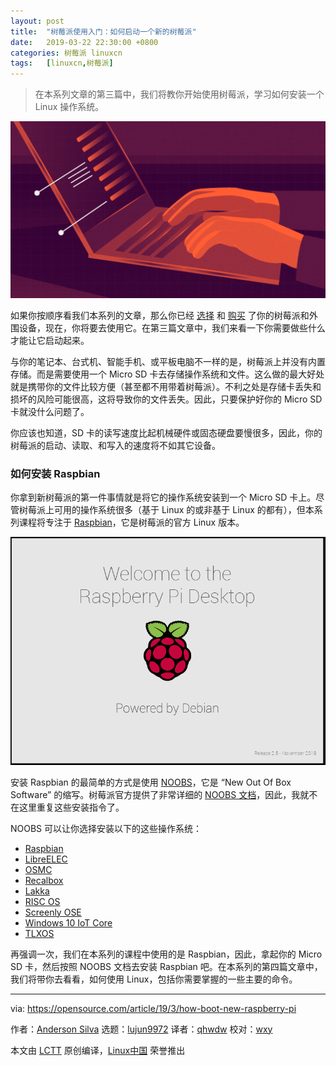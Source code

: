 ```yaml
---
layout: post
title:	"树莓派使用入门：如何启动一个新的树莓派"
date:	2019-03-22 22:30:00 +0800 
categories:	树莓派 linuxcn 
tags:	[linuxcn,树莓派]
---
```




> 
> 在本系列文章的第三篇中，我们将教你开始使用树莓派，学习如何安装一个 Linux 操作系统。
> 
> 
> 


![](/Asserts/Images/album/201903/22/223117t0nh3qm0vhn9h3k0.png)


如果你按顺序看我们本系列的文章，那么你已经 [选择](/article-10611-1.html) 和 [购买](/article-10615-1.html) 了你的树莓派和外围设备，现在，你将要去使用它。在第三篇文章中，我们来看一下你需要做些什么才能让它启动起来。


与你的笔记本、台式机、智能手机、或平板电脑不一样的是，树莓派上并没有内置存储。而是需要使用一个 Micro SD 卡去存储操作系统和文件。这么做的最大好处就是携带你的文件比较方便（甚至都不用带着树莓派）。不利之处是存储卡丢失和损坏的风险可能很高，这将导致你的文件丢失。因此，只要保护好你的 Micro SD 卡就没什么问题了。


你应该也知道，SD 卡的读写速度比起机械硬件或固态硬盘要慢很多，因此，你的树莓派的启动、读取、和写入的速度将不如其它设备。


### 如何安装 Raspbian


你拿到新树莓派的第一件事情就是将它的操作系统安装到一个 Micro SD 卡上。尽管树莓派上可用的操作系统很多（基于 Linux 的或非基于 Linux 的都有），但本系列课程将专注于 [Raspbian](https://www.raspbian.org/RaspbianFAQ)，它是树莓派的官方 Linux 版本。


![](/Asserts/Images/album/201903/22/223121lqz7q5qpvz7bdkdl.png)


安装 Raspbian 的最简单的方式是使用 [NOOBS](https://www.raspberrypi.org/downloads/noobs/)，它是 “New Out Of Box Software” 的缩写。树莓派官方提供了非常详细的 [NOOBS 文档](https://www.raspberrypi.org/documentation/installation/noobs.md)，因此，我就不在这里重复这些安装指令了。


NOOBS 可以让你选择安装以下的这些操作系统：


* [Raspbian](https://www.raspbian.org/RaspbianFAQ)
* [LibreELEC](https://libreelec.tv/)
* [OSMC](https://osmc.tv/)
* [Recalbox](https://www.recalbox.com/)
* [Lakka](http://www.lakka.tv/)
* [RISC OS](https://www.riscosopen.org/wiki/documentation/show/Welcome%20to%20RISC%20OS%20Pi)
* [Screenly OSE](https://www.screenly.io/ose/)
* [Windows 10 IoT Core](https://developer.microsoft.com/en-us/windows/iot)
* [TLXOS](https://thinlinx.com/)


再强调一次，我们在本系列的课程中使用的是 Raspbian，因此，拿起你的 Micro SD 卡，然后按照 NOOBS 文档去安装 Raspbian 吧。在本系列的第四篇文章中，我们将带你去看看，如何使用 Linux，包括你需要掌握的一些主要的命令。




---


via: <https://opensource.com/article/19/3/how-boot-new-raspberry-pi>


作者：[Anderson Silva](https://opensource.com/users/ansilva) 选题：[lujun9972](https://github.com/lujun9972) 译者：[qhwdw](https://github.com/qhwdw) 校对：[wxy](https://github.com/wxy)


本文由 [LCTT](https://github.com/LCTT/TranslateProject) 原创编译，[Linux中国](https://linux.cn/) 荣誉推出
